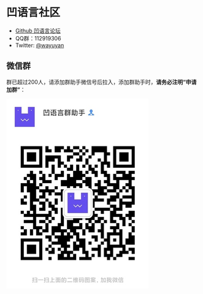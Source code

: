 # 凹语言社区

- [Github 凹语言论坛](https://github.com/wa-lang/wa/discussions)
- QQ群：112919306
- Twitter: [@wayuyan](https://twitter.com/wayuyan)

## 微信群

群已超过200人，请添加群助手微信号后拉入，添加群助手时，**请务必注明“申请加群”**：

![微信群二维码](../static/images/wechatgroup.jpg)
